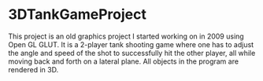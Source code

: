3DTankGameProject
=================
This project is an old graphics project I started working on in 2009 using Open GL GLUT. 
It is a 2-player tank shooting game where one has to adjust the angle and speed of the shot to 
successfully hit the other player, all while moving back and forth on a lateral plane. All objects
in the program are rendered in 3D.
